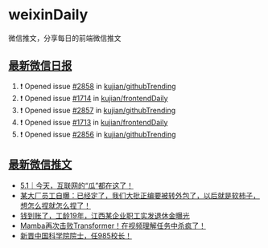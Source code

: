 # weixinDaily
微信推文，分享每日的前端微信推文

## [最新微信日报](https://github.com/kujian/weixinDaily/issues)

<!--START_SECTION:activity-->
1. ❗ Opened issue [#2858](https://github.com/kujian/githubTrending/issues/2858) in [kujian/githubTrending](https://github.com/kujian/githubTrending)
2. ❗ Opened issue [#1714](https://github.com/kujian/frontendDaily/issues/1714) in [kujian/frontendDaily](https://github.com/kujian/frontendDaily)
3. ❗ Opened issue [#2857](https://github.com/kujian/githubTrending/issues/2857) in [kujian/githubTrending](https://github.com/kujian/githubTrending)
4. ❗ Opened issue [#1713](https://github.com/kujian/frontendDaily/issues/1713) in [kujian/frontendDaily](https://github.com/kujian/frontendDaily)
5. ❗ Opened issue [#2856](https://github.com/kujian/githubTrending/issues/2856) in [kujian/githubTrending](https://github.com/kujian/githubTrending)
<!--END_SECTION:activity-->


## [最新微信推文](https://weixin.qdkfweb.cn/)

<!-- BLOG-POST-LIST:START -->
- [5.1｜今天，互联网的“瓜”都在这了！](https://weixin.qdkfweb.cn/44135.html)
- [某大厂员工自曝：已经定了，我们大批正编要被转外包了，以后就是软柿子，想怎么捏就怎么捏了！](https://weixin.qdkfweb.cn/44127.html)
- [钱到账了，工龄19年，江西某企业职工实发退休金曝光](https://weixin.qdkfweb.cn/44128.html)
- [Mamba再次击败Transformer！在视频理解任务中杀疯了！](https://weixin.qdkfweb.cn/44144.html)
- [新晋中国科学院院士，任985校长！](https://weixin.qdkfweb.cn/44143.html)
<!-- BLOG-POST-LIST:END -->